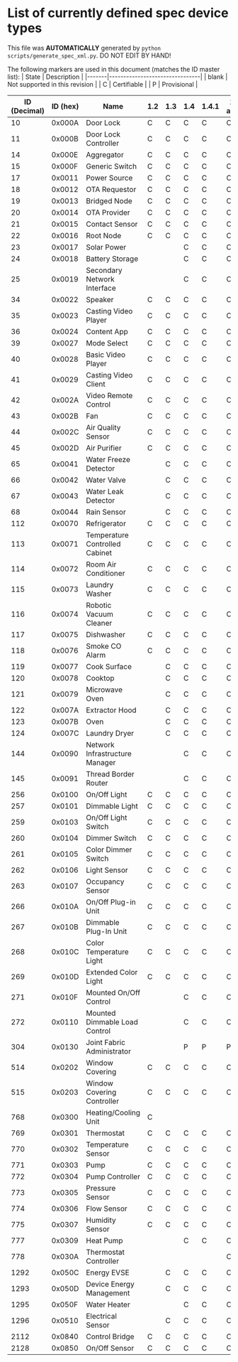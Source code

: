 # List of currently defined spec device types

This file was **AUTOMATICALLY** generated by
`python scripts/generate_spec_xml.py`. DO NOT EDIT BY HAND!

The following markers are used in this document (matches the ID master list): |
State | Description | |-------|--------------------------------| | blank | Not
supported in this revision | | C | Certifiable | | P | Provisional |

| ID (Decimal) | ID (hex) | Name                           | 1.2 | 1.3 | 1.4 | 1.4.1 | 1.4.2-adopted |
| ------------ | -------- | ------------------------------ | --- | --- | --- | ----- | ------------- |
| 10           | 0x000A   | Door Lock                      | C   | C   | C   | C     | C             |
| 11           | 0x000B   | Door Lock Controller           | C   | C   | C   | C     | C             |
| 14           | 0x000E   | Aggregator                     | C   | C   | C   | C     | C             |
| 15           | 0x000F   | Generic Switch                 | C   | C   | C   | C     | C             |
| 17           | 0x0011   | Power Source                   | C   | C   | C   | C     | C             |
| 18           | 0x0012   | OTA Requestor                  | C   | C   | C   | C     | C             |
| 19           | 0x0013   | Bridged Node                   | C   | C   | C   | C     | C             |
| 20           | 0x0014   | OTA Provider                   | C   | C   | C   | C     | C             |
| 21           | 0x0015   | Contact Sensor                 | C   | C   | C   | C     | C             |
| 22           | 0x0016   | Root Node                      | C   | C   | C   | C     | C             |
| 23           | 0x0017   | Solar Power                    |     |     | C   | C     | C             |
| 24           | 0x0018   | Battery Storage                |     |     | C   | C     | C             |
| 25           | 0x0019   | Secondary Network Interface    |     |     | C   | C     | C             |
| 34           | 0x0022   | Speaker                        | C   | C   | C   | C     | C             |
| 35           | 0x0023   | Casting Video Player           | C   | C   | C   | C     | C             |
| 36           | 0x0024   | Content App                    | C   | C   | C   | C     | C             |
| 39           | 0x0027   | Mode Select                    | C   | C   | C   | C     | C             |
| 40           | 0x0028   | Basic Video Player             | C   | C   | C   | C     | C             |
| 41           | 0x0029   | Casting Video Client           | C   | C   | C   | C     | C             |
| 42           | 0x002A   | Video Remote Control           | C   | C   | C   | C     | C             |
| 43           | 0x002B   | Fan                            | C   | C   | C   | C     | C             |
| 44           | 0x002C   | Air Quality Sensor             | C   | C   | C   | C     | C             |
| 45           | 0x002D   | Air Purifier                   | C   | C   | C   | C     | C             |
| 65           | 0x0041   | Water Freeze Detector          |     | C   | C   | C     | C             |
| 66           | 0x0042   | Water Valve                    |     | C   | C   | C     | C             |
| 67           | 0x0043   | Water Leak Detector            |     | C   | C   | C     | C             |
| 68           | 0x0044   | Rain Sensor                    |     | C   | C   | C     | C             |
| 112          | 0x0070   | Refrigerator                   | C   | C   | C   | C     | C             |
| 113          | 0x0071   | Temperature Controlled Cabinet | C   | C   | C   | C     | C             |
| 114          | 0x0072   | Room Air Conditioner           | C   | C   | C   | C     | C             |
| 115          | 0x0073   | Laundry Washer                 | C   | C   | C   | C     | C             |
| 116          | 0x0074   | Robotic Vacuum Cleaner         | C   | C   | C   | C     | C             |
| 117          | 0x0075   | Dishwasher                     | C   | C   | C   | C     | C             |
| 118          | 0x0076   | Smoke CO Alarm                 | C   | C   | C   | C     | C             |
| 119          | 0x0077   | Cook Surface                   |     | C   | C   | C     | C             |
| 120          | 0x0078   | Cooktop                        |     | C   | C   | C     | C             |
| 121          | 0x0079   | Microwave Oven                 |     | C   | C   | C     | C             |
| 122          | 0x007A   | Extractor Hood                 |     | C   | C   | C     | C             |
| 123          | 0x007B   | Oven                           |     | C   | C   | C     | C             |
| 124          | 0x007C   | Laundry Dryer                  |     | C   | C   | C     | C             |
| 144          | 0x0090   | Network Infrastructure Manager |     |     | C   | C     | C             |
| 145          | 0x0091   | Thread Border Router           |     |     | C   | C     | C             |
| 256          | 0x0100   | On/Off Light                   | C   | C   | C   | C     | C             |
| 257          | 0x0101   | Dimmable Light                 | C   | C   | C   | C     | C             |
| 259          | 0x0103   | On/Off Light Switch            | C   | C   | C   | C     | C             |
| 260          | 0x0104   | Dimmer Switch                  | C   | C   | C   | C     | C             |
| 261          | 0x0105   | Color Dimmer Switch            | C   | C   | C   | C     | C             |
| 262          | 0x0106   | Light Sensor                   | C   | C   | C   | C     | C             |
| 263          | 0x0107   | Occupancy Sensor               | C   | C   | C   | C     | C             |
| 266          | 0x010A   | On/Off Plug-in Unit            | C   | C   | C   | C     | C             |
| 267          | 0x010B   | Dimmable Plug-In Unit          | C   | C   | C   | C     | C             |
| 268          | 0x010C   | Color Temperature Light        | C   | C   | C   | C     | C             |
| 269          | 0x010D   | Extended Color Light           | C   | C   | C   | C     | C             |
| 271          | 0x010F   | Mounted On/Off Control         |     |     | C   | C     | C             |
| 272          | 0x0110   | Mounted Dimmable Load Control  |     |     | C   | C     | C             |
| 304          | 0x0130   | Joint Fabric Administrator     |     |     | P   | P     | P             |
| 514          | 0x0202   | Window Covering                | C   | C   | C   | C     | C             |
| 515          | 0x0203   | Window Covering Controller     | C   | C   | C   | C     | C             |
| 768          | 0x0300   | Heating/Cooling Unit           | C   |     |     |       |               |
| 769          | 0x0301   | Thermostat                     | C   | C   | C   | C     | C             |
| 770          | 0x0302   | Temperature Sensor             | C   | C   | C   | C     | C             |
| 771          | 0x0303   | Pump                           | C   | C   | C   | C     | C             |
| 772          | 0x0304   | Pump Controller                | C   | C   | C   | C     | C             |
| 773          | 0x0305   | Pressure Sensor                | C   | C   | C   | C     | C             |
| 774          | 0x0306   | Flow Sensor                    | C   | C   | C   | C     | C             |
| 775          | 0x0307   | Humidity Sensor                | C   | C   | C   | C     | C             |
| 777          | 0x0309   | Heat Pump                      |     |     | C   | C     | C             |
| 778          | 0x030A   | Thermostat Controller          |     |     |     |       | C             |
| 1292         | 0x050C   | Energy EVSE                    |     | C   | C   | C     | C             |
| 1293         | 0x050D   | Device Energy Management       |     | C   | C   | C     | C             |
| 1295         | 0x050F   | Water Heater                   |     |     | C   | C     | C             |
| 1296         | 0x0510   | Electrical Sensor              |     | C   | C   | C     | C             |
| 2112         | 0x0840   | Control Bridge                 | C   | C   | C   | C     | C             |
| 2128         | 0x0850   | On/Off Sensor                  | C   | C   | C   | C     | C             |
